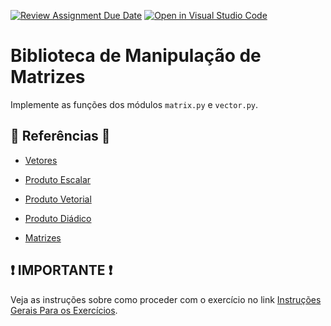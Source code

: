 [![Review Assignment Due Date](https://classroom.github.com/assets/deadline-readme-button-24ddc0f5d75046c5622901739e7c5dd533143b0c8e959d652212380cedb1ea36.svg)](https://classroom.github.com/a/broR3S_G)
[![Open in Visual Studio Code](https://classroom.github.com/assets/open-in-vscode-718a45dd9cf7e7f842a935f5ebbe5719a5e09af4491e668f4dbf3b35d5cca122.svg)](https://classroom.github.com/online_ide?assignment_repo_id=11271317&assignment_repo_type=AssignmentRepo)
# Biblioteca de Manipulação de Matrizes

Implemente as funções dos módulos `matrix.py` e `vector.py`.

## 📖 Referências 📖

- [Vetores](<https://pt.wikipedia.org/wiki/Vetor_(matem%C3%A1tica)>)
- [Produto Escalar](https://pt.wikipedia.org/wiki/Produto_escalar)
- [Produto Vetorial](https://pt.wikipedia.org/wiki/Produto_vetorial)
- [Produto Diádico](https://pt.wikipedia.org/wiki/Produto_di%C3%A1dico)

- [Matrizes](<https://pt.wikipedia.org/wiki/Matriz_(matem%C3%A1tica)>)

## ❗ IMPORTANTE ❗

Veja as instruções sobre como proceder com o exercício no link [Instruções Gerais Para os Exercícios](https://github.com/ProfRonan/python-exercise-instructions).
